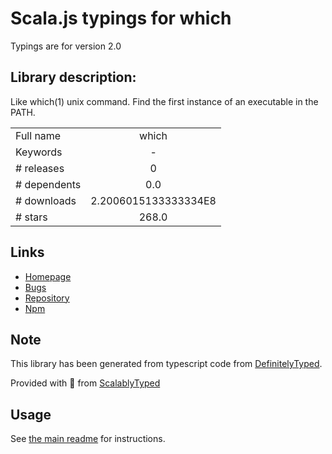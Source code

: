 
# Scala.js typings for which

Typings are for version 2.0

## Library description:
Like which(1) unix command. Find the first instance of an executable in the PATH.

|                    |                 |
| ------------------ | :-------------: |
| Full name          | which |
| Keywords           | - |
| # releases         | 0 |
| # dependents       | 0.0 |
| # downloads        | 2.2006015133333334E8 |
| # stars            | 268.0 |

## Links
- [Homepage](https://github.com/isaacs/node-which#readme)
- [Bugs](https://github.com/isaacs/node-which/issues)
- [Repository](https://github.com/isaacs/node-which)
- [Npm](https://www.npmjs.com/package/which)
    


## Note
This library has been generated from typescript code from [DefinitelyTyped](https://definitelytyped.org).

Provided with :purple_heart: from [ScalablyTyped](https://github.com/oyvindberg/ScalablyTyped)

## Usage
See [the main readme](../../readme.md) for instructions.


